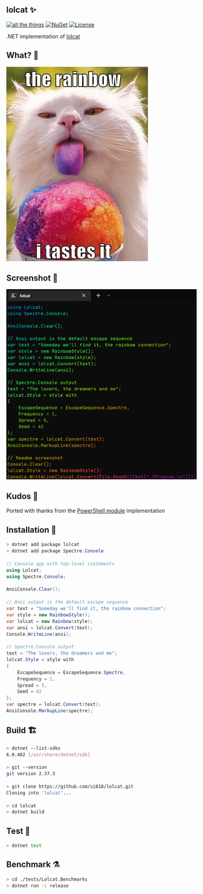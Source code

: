 ## lolcat ✨

[![all the things](https://github.com/si618/lolcat/actions/workflows/workflow.yml/badge.svg)](https://github.com/si618/lolcat/actions/workflows/workflow.yml)
[![NuGet](https://img.shields.io/nuget/v/lolcat.png)](https://www.nuget.org/packages/lolcat/)
[![License](https://img.shields.io/badge/license-Apache_2.0-blue.svg)](LICENSE)

.NET implementation of [lolcat](https://github.com/busyloop/lolcat)

## What? 🧐

![The Rainbow](./assets/Nom.webp "The Rainbow")

## Screenshot 📸

![Ouroboros](./assets/Ouroboros.webp "Ouroboros")

## Kudos 🍻

Ported with thanks from the [PowerShell module](https://github.com/andot/lolcat) implementation

## Installation 🚧

```csharp
> dotnet add package lolcat
> dotnet add package Spectre.Console

// Console app with top-level statements
using Lolcat;
using Spectre.Console;

AnsiConsole.Clear();

// Ansi output is the default escape sequence
var text = "Someday we'll find it, the rainbow connection";
var style = new RainbowStyle();
var lolcat = new Rainbow(style);
var ansi = lolcat.Convert(text);
Console.WriteLine(ansi);

// Spectre.Console output
text = "The lovers, the dreamers and me";
lolcat.Style = style with
{
    EscapeSequence = EscapeSequence.Spectre,
    Frequency = 1,
    Spread = 5,
    Seed = 42
};
var spectre = lolcat.Convert(text);
AnsiConsole.MarkupLine(spectre);
```

## Build 🏗️

```bash
> dotnet --list-sdks
6.0.402 [/usr/share/dotnet/sdk]

> git --version
git version 2.37.3

> git clone https://github.com/si618/lolcat.git
Cloning into 'lolcat'...

> cd lolcat
> dotnet build
```

## Test 🧪

```bash
> dotnet test
```

## Benchmark ⚗️

```bash
> cd ./tests/Lolcat.Benchmarks
> dotnet run -c release
```